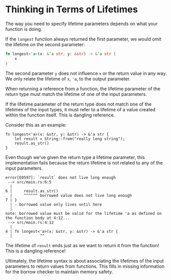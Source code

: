 # Thinking in Terms of Lifetimes

The way you need to specify lifetime parameters depends on what your function
is doing.

If the `longest` function always returned the first parameter, we would omit
the lifetime on the second parameter:

```rust
fn longest<'a>(x: &'a str, y: &str) -> &'a str {
    x
}
```

The second parameter `y` does not influence `x` or the return value in any way.
We only relate the lifetime of `x`, `'a`, to the output parameter.


When returning a reference from a function, the lifetime parameter of the
return type must match the lifetime of one of the input parameters.

If the lifetime parameter of the return type does not match one of the
lifetimes of the input types, it must refer to a lifetime of a value created
within the function itself. This is dangling reference.

Consider this as an example:

```rust,ignore
fn longest<'a>(x: &str, y: &str) -> &'a str {
    let result = String::from("really long string");
    result.as_str()
}
```

Even though we've given the return type a lifetime parameter, this
implementation fails because the return lifetime is not related to any of the
input parameters.

```plaintext
error[E0597]: `result` does not live long enough
 --> src/main.rs:6:5
  |
6 |     result.as_str()
  |     ^^^^^^ borrowed value does not live long enough
7 | }
  | - borrowed value only lives until here
  |
note: borrowed value must be valid for the lifetime 'a as defined on the function body at 4:12...
 --> src/main.rs:4:12
  |
4 | fn longest<'a>(x: &str, y: &str) -> &'a str {
  |            ^^
```

The lifetime of `result` ends just as we want to return it from the function!
This is a dangling reference!

Ultimately, the lifetime syntax is about associating the lifetimes of the input
parameters to return values from functions. This fills in missing information
for the borrow checker to maintain memory safety.
